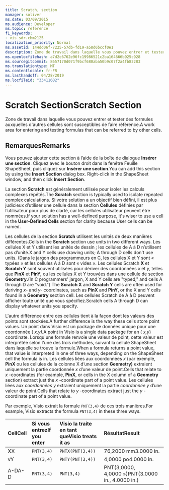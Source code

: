 ```yaml
---
title: Scratch, section
manager: soliver
ms.date: 03/09/2015
ms.audience: Developer
ms.topic: reference
f1_keywords:
- vis_sdr.chm2125
localization_priority: Normal
ms.assetid: 144dd06f-7225-57db-fd19-a58d6bccf0e1
description: Zone de travail dans laquelle vous pouvez entrer et tester des formules auxquelles d'autres cellules sont susceptibles de faire référence.
ms.openlocfilehash: a7d2c6762e96fc19986521c2ba164666b925c928
ms.sourcegitcommit: 8657170d071f9bcf680aba50b9c07f2a4fb82283
ms.translationtype: MT
ms.contentlocale: fr-FR
ms.lasthandoff: 04/28/2019
ms.locfileid: "33411602"
---
```

# <a name="scratch-section"></a><span data-ttu-id="0465e-103">Scratch Section</span><span class="sxs-lookup"><span data-stu-id="0465e-103">Scratch Section</span></span>

<span data-ttu-id="0465e-104">Zone de travail dans laquelle vous pouvez entrer et tester des formules auxquelles d'autres cellules sont susceptibles de faire référence.</span><span class="sxs-lookup"><span data-stu-id="0465e-104">A work area for entering and testing formulas that can be referred to by other cells.</span></span>
  
## <a name="remarks"></a><span data-ttu-id="0465e-105">Remarques</span><span class="sxs-lookup"><span data-stu-id="0465e-105">Remarks</span></span>

<span data-ttu-id="0465e-p101">Vous pouvez ajouter cette section à l’aide de la boîte de dialogue **Insérer une section**. Cliquez avec le bouton droit dans la fenêtre Feuille ShapeSheet, puis cliquez sur **Insérer une section**.</span><span class="sxs-lookup"><span data-stu-id="0465e-p101">You can add this section by using the **Insert Section** dialog box. Right-click in the ShapeSheet window, and then click **Insert Section**.</span></span>
  
<span data-ttu-id="0465e-108">La section **Scratch** est généralement utilisée pour isoler les calculs complexes répétés.</span><span class="sxs-lookup"><span data-stu-id="0465e-108">The **Scratch** section is typically used to isolate repeated complex calculations.</span></span> <span data-ttu-id="0465e-109">Si votre solution a un objectif bien défini, il est plus judicieux d’utiliser une cellule dans la section **Cellules** définies par l’utilisateur pour plus de clarté, car les cellules utilisateur peuvent être nommées.</span><span class="sxs-lookup"><span data-stu-id="0465e-109">If your solution has a well-defined purpose, it's wiser to use a cell in the **User-Defined Cells** section for clarity because User cells can be named.</span></span> 
  
<span data-ttu-id="0465e-110">Les cellules de la section **Scratch** utilisent les unités de deux manières différentes.</span><span class="sxs-lookup"><span data-stu-id="0465e-110">Cells in the **Scratch** section use units in two different ways.</span></span> <span data-ttu-id="0465e-111">Les cellules X et Y utilisent les unités de dessin ; les cellules de A à D n’utilisent pas d’unité.</span><span class="sxs-lookup"><span data-stu-id="0465e-111">X and Y cells use drawing units; A through D cells don't use units.</span></span> <span data-ttu-id="0465e-112">(Dans le jargon des programmeurs en C, les cellules X et Y sont « typées » et les cellules A à D sont « vides ». Les cellules Scratch **X** et **Scratch Y** sont souvent utilisées pour dériver des coordonnées *x* et *y,* telles que **PinX** et **PinY,** ou les cellules X et Y trouvées dans une cellule de section **Geometry.**</span><span class="sxs-lookup"><span data-stu-id="0465e-112">(In C programmers' jargon, X and Y cells are "typed," and cells A through D are "void.") The **Scratch X** and **Scratch Y** cells are often used for deriving  *x-*  and  *y-*  coordinates, such as **PinX** and **PinY**, or the X and Y cells found in a **Geometry** section cell.</span></span> <span data-ttu-id="0465e-113">Les cellules Scratch de A à D peuvent afficher toute unité que vous spécifiez.</span><span class="sxs-lookup"><span data-stu-id="0465e-113">Scratch cells A through D can display whatever units you specify.</span></span> 
  
<span data-ttu-id="0465e-114">L'autre différence entre ces cellules tient à la façon dont les valeurs des points sont stockées.</span><span class="sxs-lookup"><span data-stu-id="0465e-114">A further difference is the way these cells store point values.</span></span> <span data-ttu-id="0465e-115">Un point dans Visio est un package de données unique pour une coordonnée ( *x,y).*</span><span class="sxs-lookup"><span data-stu-id="0465e-115">A point in Visio is a single data package for an ( *x,y*) coordinate.</span></span> <span data-ttu-id="0465e-116">Lorsqu'une formule renvoie une valeur de point, cette valeur est interprétée selon l'une des trois méthodes, suivant la cellule ShapeSheet dans laquelle se trouve la formule.</span><span class="sxs-lookup"><span data-stu-id="0465e-116">When a formula returns a point value, that value is interpreted in one of three ways, depending on the ShapeSheet cell the formula is in.</span></span> <span data-ttu-id="0465e-117">Les cellules liées aux coordonnées  *x*  (par exemple, **PinX** ou les cellules de la colonne X d’une section **Geometry)** extraient uniquement la partie coordonnée  *x*  d’une valeur de point.</span><span class="sxs-lookup"><span data-stu-id="0465e-117">Cells that relate to  *x*  -coordinates (for example, **PinX**, or cells in the X column of a **Geometry** section) extract just the  *x*  -coordinate part of a point value.</span></span> <span data-ttu-id="0465e-118">Les cellules liées aux  *coordonnées y*  extraient uniquement la partie  *coordonnée y*  d’une valeur de point.</span><span class="sxs-lookup"><span data-stu-id="0465e-118">Cells that relate to  *y*  -coordinates extract just the  *y*  -coordinate part of a point value.</span></span> 
  
<span data-ttu-id="0465e-119">Par exemple, Visio extrait la formule `PNT(3,4)` de ces trois manières.</span><span class="sxs-lookup"><span data-stu-id="0465e-119">For example, Visio extracts the formula  `PNT(3,4)` in these three ways.</span></span> 
  
|<span data-ttu-id="0465e-120">**Cell**</span><span class="sxs-lookup"><span data-stu-id="0465e-120">**Cell**</span></span>|<span data-ttu-id="0465e-121">**Si vous entrez**</span><span class="sxs-lookup"><span data-stu-id="0465e-121">**If you enter**</span></span>|<span data-ttu-id="0465e-122">**Visio la traite en tant que**</span><span class="sxs-lookup"><span data-stu-id="0465e-122">**Visio treats it as**</span></span>|<span data-ttu-id="0465e-123">**Résultat**</span><span class="sxs-lookup"><span data-stu-id="0465e-123">**Result**</span></span>|
|:-----|:-----|:-----|:-----|
| <span data-ttu-id="0465e-124">X</span><span class="sxs-lookup"><span data-stu-id="0465e-124">X</span></span>  <br/> | `PNT(3,4)` <br/> | `PNTX(PNT(3,4))` <br/> | <span data-ttu-id="0465e-125">76,2000 mm</span><span class="sxs-lookup"><span data-stu-id="0465e-125">3.0000 in.</span></span>  <br/> |
| <span data-ttu-id="0465e-126">v</span><span class="sxs-lookup"><span data-stu-id="0465e-126">Y</span></span>  <br/> | `PNT(3,4)` <br/> | `PNTY(PNT(3,4))` <br/> | <span data-ttu-id="0465e-127">4,0000 po</span><span class="sxs-lookup"><span data-stu-id="0465e-127">4.0000 in.</span></span>  <br/> |
| <span data-ttu-id="0465e-128">A-D</span><span class="sxs-lookup"><span data-stu-id="0465e-128">A-D</span></span>  <br/> | `PNT(3,4)` <br/> | `PNT(3,4)` <br/> | <span data-ttu-id="0465e-129">PNT(3,0000, 4,0000 »)</span><span class="sxs-lookup"><span data-stu-id="0465e-129">PNT(3.0000 in., 4.0000 in.)</span></span>  <br/> |
   

